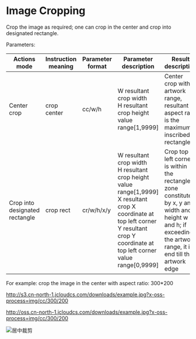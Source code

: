 # Image Cropping

Crop the image as required; one can crop in the center and crop into designated rectangle.

Parameters:

|Actions mode|Instruction meaning|Parameter format|Parameter description|Result description|
|-|-|-|-|-|
|Center crop|crop center|cc/w/h|W resultant crop width<br>H resultant crop height<br>value range[1,9999]|Center crop with artwork range, resultant aspect ratio is the maximum inscribed rectangle|
|Crop into designated rectangle|crop rect|cr/w/h/x/y|W resultant crop width<br>H resultant crop height<br>value range[1,9999]<br>X resultant crop X coordinate at top left corner<br>Y resultant crop Y coordinate at top left corner<br>value range[0,9999]|Crop top left corner is within the rectangle zone constituted by x, y and width and height w and h; if exceeding the artwork range, it is end till the artwork edge|

For example: crop the image in the center with aspect ratio: 300*200

http://s3.cn-north-1.jcloudcs.com/downloads/example.jpg?x-oss-process=img/cc/300/200

http://oss.cn-north-1.jcloudcs.com/downloads/example.jpg?x-oss-process=img/cc/300/200

![居中裁剪](../../../../../image/Object-Storage-Service/OSS-060.jpg)
